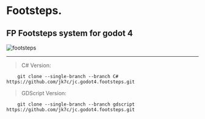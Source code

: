 # Footsteps.
FP Footsteps system for godot 4
---------------------------------

![footsteps](https://user-images.githubusercontent.com/75779389/198410223-0fc325d7-4037-4d15-81e4-52192a2e60ce.jpg)

---------------------------------

> C# Version:
		
		git clone --single-branch --branch C# https://github.com/jk7c/jc.godot4.footsteps.git

> GDScript Version:
		
		git clone --single-branch --branch gdscript https://github.com/jk7c/jc.godot4.footsteps.git

